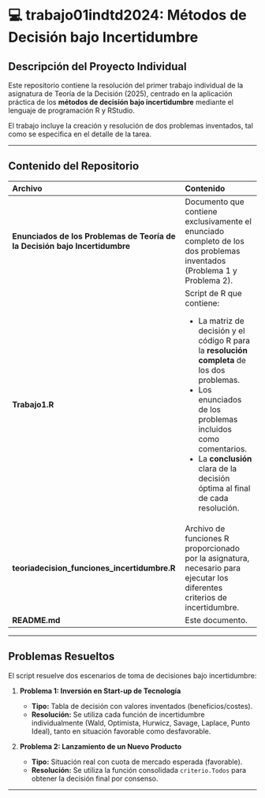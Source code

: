 # 💻 trabajo01indtd2024: Métodos de Decisión bajo Incertidumbre

## Descripción del Proyecto Individual

Este repositorio contiene la resolución del primer trabajo individual de la asignatura de Teoría de la Decisión (2025), centrado en la aplicación práctica de los **métodos de decisión bajo incertidumbre** mediante el lenguaje de programación R y RStudio.

El trabajo incluye la creación y resolución de dos problemas inventados, tal como se especifica en el detalle de la tarea.

---

## Contenido del Repositorio

| Archivo | Contenido |
| :--- | :--- |
| **Enunciados de los Problemas de Teoría de la Decisión bajo Incertidumbre** | Documento que contiene exclusivamente el enunciado completo de los dos problemas inventados (Problema 1 y Problema 2). |
| **Trabajo1.R** | Script de R que contiene: <ul><li>La matriz de decisión y el código R para la **resolución completa** de los dos problemas.</li><li>Los enunciados de los problemas incluidos como comentarios.</li><li>La **conclusión** clara de la decisión óptima al final de cada resolución.</li></ul> |
| **teoriadecision\_funciones\_incertidumbre.R** | Archivo de funciones R proporcionado por la asignatura, necesario para ejecutar los diferentes criterios de incertidumbre. |
| **README.md** | Este documento. |

---

## Problemas Resueltos

El script resuelve dos escenarios de toma de decisiones bajo incertidumbre:

1.  **Problema 1: Inversión en Start-up de Tecnología**
    * **Tipo:** Tabla de decisión con valores inventados (beneficios/costes).
    * **Resolución:** Se utiliza cada función de incertidumbre individualmente (Wald, Optimista, Hurwicz, Savage, Laplace, Punto Ideal), tanto en situación favorable como desfavorable.

2.  **Problema 2: Lanzamiento de un Nuevo Producto**
    * **Tipo:** Situación real con cuota de mercado esperada (favorable).
    * **Resolución:** Se utiliza la función consolidada `criterio.Todos` para obtener la decisión final por consenso.

---
